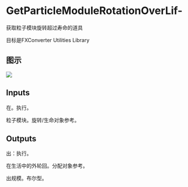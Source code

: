# GetParticleModuleRotationOverLif-

获取粒子模块旋转超过寿命的道具

目标是FXConverter Utilities Library

## 图示

![]($-20221218-19024702.png)

## Inputs

在。执行。

粒子模块。旋转/生命对象参考。  

## Outputs

出：执行。

在生活中的外轮回。分配对象参考。

出规模。布尔型。
